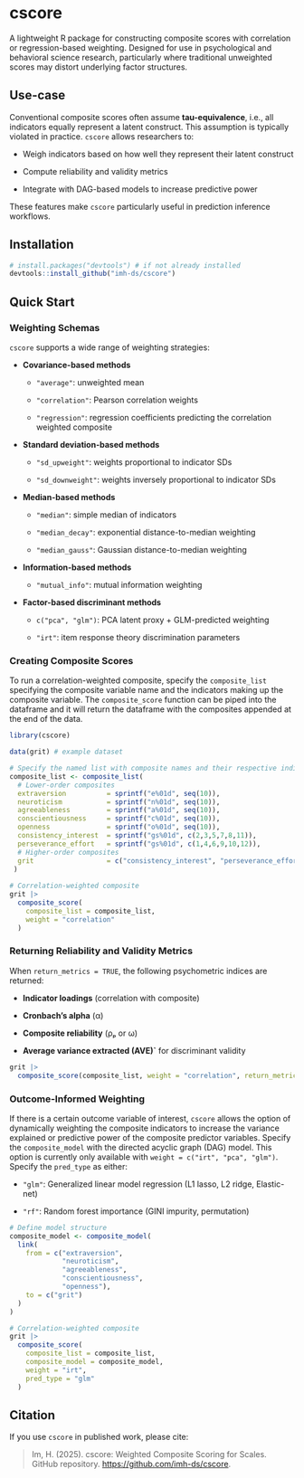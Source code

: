 # cscore

A lightweight R package for constructing composite scores with
correlation or regression-based weighting. Designed for use in
psychological and behavioral science research, particularly where
traditional unweighted scores may distort underlying factor structures.

## Use-case

Conventional composite scores often assume **tau-equivalence**, i.e.,
all indicators equally represent a latent construct. This assumption is
typically violated in practice. `cscore` allows researchers to:

-   Weigh indicators based on how well they represent their latent
    construct

-   Compute reliability and validity metrics

-   Integrate with DAG-based models to increase predictive power

These features make `cscore` particularly useful in prediction inference
workflows.

## Installation

``` r
# install.packages("devtools") # if not already installed
devtools::install_github("imh-ds/cscore")
```

## Quick Start

### Weighting Schemas

`cscore` supports a wide range of weighting strategies:

-   **Covariance-based methods**

    -   `"average"`: unweighted mean

    -   `"correlation"`: Pearson correlation weights

    -   `"regression"`: regression coefficients predicting the
        correlation weighted composite

-   **Standard deviation-based methods**

    -   `"sd_upweight"`: weights proportional to indicator SDs

    -   `"sd_downweight"`: weights inversely proportional to indicator
        SDs

-   **Median-based methods**

    -   `"median"`: simple median of indicators

    -   `"median_decay"`: exponential distance-to-median weighting

    -   `"median_gauss"`: Gaussian distance-to-median weighting

-   **Information-based methods**

    -   `"mutual_info"`: mutual information weighting

-   **Factor-based discriminant methods**

    -   `c("pca", "glm")`: PCA latent proxy + GLM-predicted weighting

    -   `"irt"`: item response theory discrimination parameters

### Creating Composite Scores

To run a correlation-weighted composite, specify the `composite_list`
specifying the composite variable name and the indicators making up the
composite variable. The `composite_score` function can be piped into the
dataframe and it will return the dataframe with the composites appended
at the end of the data.

``` r
library(cscore)

data(grit) # example dataset

# Specify the named list with composite names and their respective indicators
composite_list <- composite_list(
  # Lower-order composites
  extraversion          = sprintf("e%01d", seq(10)),
  neuroticism           = sprintf("n%01d", seq(10)),
  agreeableness         = sprintf("a%01d", seq(10)),
  conscientiousness     = sprintf("c%01d", seq(10)),
  openness              = sprintf("o%01d", seq(10)),
  consistency_interest  = sprintf("gs%01d", c(2,3,5,7,8,11)),
  perseverance_effort   = sprintf("gs%01d", c(1,4,6,9,10,12)),
  # Higher-order composites
  grit                  = c("consistency_interest", "perseverance_effort")
 )
 
# Correlation-weighted composite
grit |>
  composite_score(
    composite_list = composite_list, 
    weight = "correlation"
  )
```

### Returning Reliability and Validity Metrics

When `return_metrics = TRUE`, the following psychometric indices are
returned:

-   **Indicator loadings** (correlation with composite)

-   **Cronbach’s alpha** (α)

-   **Composite reliability** (ρₚ or ω)

-   **Average variance extracted (AVE)\`** for discriminant validity

``` r
grit |> 
  composite_score(composite_list, weight = "correlation", return_metrics = TRUE)
```

### Outcome-Informed Weighting

If there is a certain outcome variable of interest, `cscore` allows the
option of dynamically weighting the composite indicators to increase the
variance explained or predictive power of the composite predictor
variables. Specify the `composite_model` with the directed acyclic graph
(DAG) model. This option is currently only available with
`weight = c("irt", "pca", "glm")`. Specify the `pred_type` as either:

-   `"glm"`: Generalized linear model regression (L1 lasso, L2 ridge,
    Elastic-net)

-   `"rf"`: Random forest importance (GINI impurity, permutation)

``` r
# Define model structure
composite_model <- composite_model(
  link(
    from = c("extraversion",
             "neuroticism",
             "agreeableness",
             "conscientiousness",
             "openness"),
    to = c("grit")
  )
)

# Correlation-weighted composite
grit |>
  composite_score(
    composite_list = composite_list, 
    composite_model = composite_model,
    weight = "irt",
    pred_type = "glm"
  )
```

## Citation

If you use `cscore` in published work, please cite:

> Im, H. (2025). cscore: Weighted Composite Scoring for Scales. GitHub
> repository. <https://github.com/imh-ds/cscore>.
